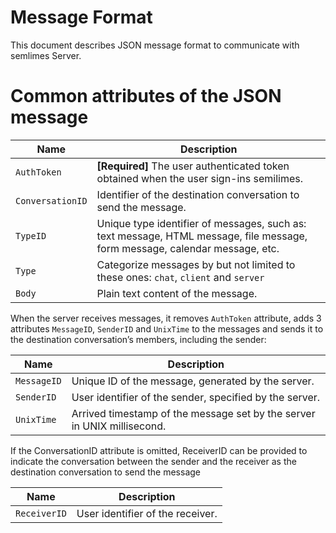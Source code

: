 # Message Format
This document describes JSON message format to communicate with semlimes Server.

# Common attributes of the JSON message

| Name | Description |
| --- | --- |
| `AuthToken` | **[Required]** The user authenticated token obtained when the user sign-ins semilimes. |
| `ConversationID` | Identifier of the destination conversation to send the message. |
| `TypeID` | Unique type identifier of messages, such as: text message, HTML message, file message, form message, calendar message, etc. |
| `Type` | Categorize messages by but not limited to these ones: `chat`, `client` and `server` |
| `Body` | Plain text content of the message. |

When the server receives messages, it removes `AuthToken` attribute, adds 3 attributes `MessageID`, `SenderID` and `UnixTime` to the messages and sends it to the destination conversation’s members, including the sender:

| Name | Description |
| --- | --- |
| `MessageID` | Unique ID of the message, generated by the server. |
| `SenderID` | User identifier of the sender, specified by the server. |
| `UnixTime` | Arrived timestamp of the message set by the server in UNIX millisecond. |

If the ConversationID attribute is omitted, ReceiverID can be provided to indicate the conversation between the sender and the receiver as the destination conversation to send the message

| Name | Description |
| --- | --- |
| `ReceiverID` | User identifier of the receiver. |
